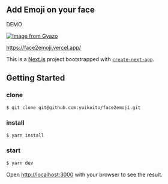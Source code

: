 ## Add Emoji on your face

DEMO

[![Image from Gyazo](https://i.gyazo.com/c20f064084a23c5e5a11cb2068623d6f.gif)](https://gyazo.com/c20f064084a23c5e5a11cb2068623d6f)

https://face2emoji.vercel.app/

This is a [Next.js](https://nextjs.org/) project bootstrapped with [`create-next-app`](https://github.com/vercel/next.js/tree/canary/packages/create-next-app).

## Getting Started

### clone

```bash
$ git clone git@github.com:yuikoito/face2emoji.git
```

### install

```bash
$ yarn install
```

### start

```bash
$ yarn dev
```

Open [http://localhost:3000](http://localhost:3000) with your browser to see the result.
